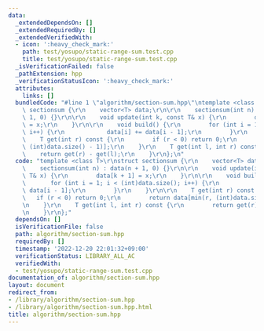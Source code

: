```yaml
---
data:
  _extendedDependsOn: []
  _extendedRequiredBy: []
  _extendedVerifiedWith:
  - icon: ':heavy_check_mark:'
    path: test/yosupo/static-range-sum.test.cpp
    title: test/yosupo/static-range-sum.test.cpp
  _isVerificationFailed: false
  _pathExtension: hpp
  _verificationStatusIcon: ':heavy_check_mark:'
  attributes:
    links: []
  bundledCode: "#line 1 \"algorithm/section-sum.hpp\"\ntemplate <class T>\r\nstruct\
    \ sectionsum {\r\n    vector<T> data;\r\n\r\n    sectionsum(int n) : data(n +\
    \ 1, 0) {}\r\n\r\n    void update(int k, const T& x) {\r\n        data[k + 1]\
    \ = x;\r\n    }\r\n\r\n    void build() {\r\n        for (int i = 1; i < (int)data.size();\
    \ i++) {\r\n            data[i] += data[i - 1];\r\n        }\r\n    }\r\n\r\n\
    \    T get(int r) const {\r\n        if (r < 0) return 0;\r\n        return data[min(r,\
    \ (int)data.size() - 1)];\r\n    }\r\n    T get(int l, int r) const {\r\n    \
    \    return get(r) - get(l);\r\n    }\r\n};\n"
  code: "template <class T>\r\nstruct sectionsum {\r\n    vector<T> data;\r\n\r\n\
    \    sectionsum(int n) : data(n + 1, 0) {}\r\n\r\n    void update(int k, const\
    \ T& x) {\r\n        data[k + 1] = x;\r\n    }\r\n\r\n    void build() {\r\n \
    \       for (int i = 1; i < (int)data.size(); i++) {\r\n            data[i] +=\
    \ data[i - 1];\r\n        }\r\n    }\r\n\r\n    T get(int r) const {\r\n     \
    \   if (r < 0) return 0;\r\n        return data[min(r, (int)data.size() - 1)];\r\
    \n    }\r\n    T get(int l, int r) const {\r\n        return get(r) - get(l);\r\
    \n    }\r\n};"
  dependsOn: []
  isVerificationFile: false
  path: algorithm/section-sum.hpp
  requiredBy: []
  timestamp: '2022-12-20 22:01:32+09:00'
  verificationStatus: LIBRARY_ALL_AC
  verifiedWith:
  - test/yosupo/static-range-sum.test.cpp
documentation_of: algorithm/section-sum.hpp
layout: document
redirect_from:
- /library/algorithm/section-sum.hpp
- /library/algorithm/section-sum.hpp.html
title: algorithm/section-sum.hpp
---
```

